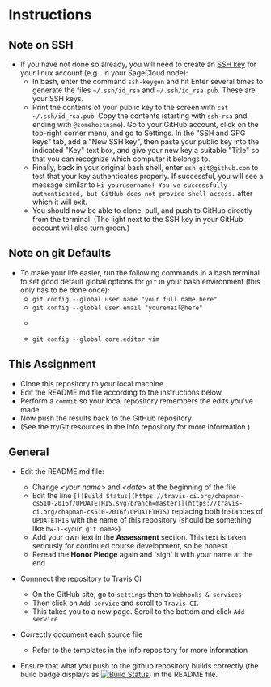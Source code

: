 # Instructions

## Note on SSH

* If you have not done so already, you will need to create an [SSH key](http://docstore.mik.ua/orelly/networking_2ndEd/ssh/ch01_01.htm) for your linux account (e.g., in your SageCloud node):
    * In bash, enter the command ```ssh-keygen``` and hit Enter several times to generate the files ```~/.ssh/id_rsa``` and ```~/.ssh/id_rsa.pub```. These are your SSH keys.
    * Print the contents of your public key to the screen with ```cat ~/.ssh/id_rsa.pub```. Copy the contents (starting with ```ssh-rsa``` and ending with ```@somehostname```). Go to your GitHub account, click on the top-right corner menu, and go to Settings. In the "SSH and GPG keys" tab, add a "New SSH key", then paste your public key into the indicated "Key" text box, and give your new key a suitable "Title" so that you can recognize which computer it belongs to.
    * Finally, back in your original bash shell, enter ```ssh git@github.com``` to test that your key authenticates properly. If successful, you will see a message similar to ```Hi yourusername! You've successfully authenticated, but GitHub does not provide shell access.``` after which it will exit.
    * You should now be able to clone, pull, and push to GitHub directly from the terminal. (The light next to the SSH key in your GitHub account will also turn green.)

## Note on git Defaults
* To make your life easier, run the following commands in a bash terminal to set good default global options for ```git``` in your bash environment (this only has to be done once):
    * ```git config --global user.name "your full name here"```
    * ```git config --global user.email "youremail@here"```
    * ```git config --global push.default simple
    * ```git config --global core.editor vim```

## This Assignment

* Clone this repository to your local machine.
* Edit the README.md file according to the instructions below.
* Perform a ```commit``` so your local repository remembers the edits you've made
* Now push the results back to the GitHub repository
* (See the tryGit resources in the info repository for more information.)

## General

* Edit the README.md file:
    * Change _\<your name\>_ and _\<date\>_ at the beginning of the file
    * Edit the line ```[![Build Status](https://travis-ci.org/chapman-cs510-2016f/UPDATETHIS.svg?branch=master)](https://travis-ci.org/chapman-cs510-2016f/UPDATETHIS)``` replacing both instances of ```UPDATETHIS``` with the name of this repository (should be something like ```hw-1-<your git name>```)
    * Add your own text in the __Assessment__ section. This text is taken seriously for continued course development, so be honest.
    * Reread the __Honor Pledge__ again and 'sign' it with your name at the end

* Connnect the repository to Travis CI
    * On the GitHub site, go to ```settings``` then to ```Webhooks & services```
    * Then click on ```Add service``` and scroll to ```Travis CI```.
    * This takes you to a new page. Scroll to the bottom and click ```Add service```

* Correctly document each source file
    * Refer to the templates in the info repository for more information    

* Ensure that what you push to the github repository builds correctly (the build badge displays as [![Build Status](https://camo.githubusercontent.com/c71f5665277589f9ba8039c6e1b8bb120a3640b2/68747470733a2f2f696d672e736869656c64732e696f2f7472617669732f436861706d616e43505343323330537072696e6731362f41737369676e6d656e742d582e737667)]()) in the README file.
